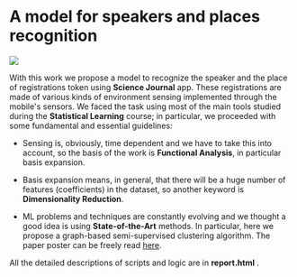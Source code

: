 # A model for speakers and places recognition

![](https://nikegroup.it/wp-content/uploads/2017/12/artificial-intelligence.jpg)

With this work we propose a model to recognize the speaker and the place of registrations token using **Science Journal** app. These registrations are made of various kinds of environment sensing implemented through the mobile's sensors.  We faced the task using most of the main tools studied during the **Statistical Learning** course; in particular, we proceeded with some fundamental and essential guidelines:

- Sensing is, obviously, time dependent and we have to take this into account, so the basis of the work is **Functional Analysis**, in particular basis expansion.

- Basis expansion means, in general, that there will be a huge number of features (coefficients) in the dataset, so another keyword is **Dimensionality Reduction**.

- ML problems and techniques are constantly evolving and we thought a good idea is using **State-of-the-Art** methods. In particular, here we propose a graph-based semi-supervised clustering algorithm. The paper poster can be freely read [here](https://sigport.org/sites/default/files/docs/PosterGlobalSip_2.pdf).

All the detailed descriptions of scripts and logic are in **report.html** .

